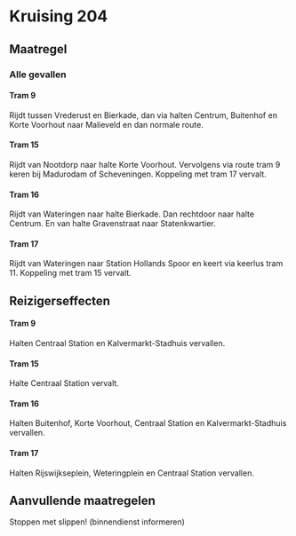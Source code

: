 # Kruising 204
## Maatregel
### Alle gevallen

#### Tram 9
Rijdt tussen Vrederust en Bierkade, dan via halten Centrum, Buitenhof en Korte Voorhout naar Malieveld en dan normale route.

#### Tram 15
Rijdt van Nootdorp naar halte Korte Voorhout. Vervolgens via route tram 9 keren bij Madurodam of Scheveningen. Koppeling met tram 17 vervalt.

#### Tram 16
Rijdt van Wateringen naar halte Bierkade. Dan rechtdoor naar halte Centrum. En van halte Gravenstraat naar Statenkwartier.

#### Tram 17
Rijdt van Wateringen naar Station Hollands Spoor en keert via keerlus tram 11. Koppeling met tram 15 vervalt.

## Reizigerseffecten

#### Tram 9
Halten Centraal Station en Kalvermarkt-Stadhuis vervallen.

#### Tram 15
Halte Centraal Station vervalt.

#### Tram 16
Halten Buitenhof, Korte Voorhout, Centraal Station en Kalvermarkt-Stadhuis vervallen.

#### Tram 17
Halten Rijswijkseplein, Weteringplein en Centraal Station vervallen.

## Aanvullende maatregelen
Stoppen met  slippen! (binnendienst informeren)

